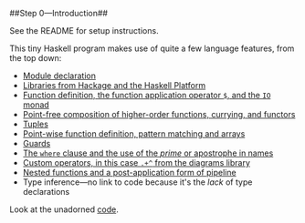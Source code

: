 ##Step 0—Introduction##

See the README for setup instructions.

This tiny Haskell program makes use of quite a few language features, from the top down:

* [Module declaration][module]
* [Libraries from Hackage and the Haskell Platform][imports]
* [Function definition, the function application operator `$`, and the `IO` monad][main]
* [Point-free composition of higher-order functions, currying, and functors][renderTree]
* [Tuples][buildTree]
* [Point-wise function definition, pattern matching and arrays][drawBranch]
* [Guards][guards]
* [The `where` clause and the use of the _prime_ or apostrophe in names][where]
* [Custom operators, in this case `.+^` from the diagrams library][operators]
* [Nested functions and a post-application form of pipeline][nested]
* Type inference—no link to code because it's the _lack_ of type declarations

Look at the unadorned [code][code].

[code]: https://github.com/bobgru/nonsense/blob/branch-0/DrawTree.hs
[module]: https://github.com/bobgru/nonsense/blob/branch-0/DrawTree.hs#L1
[imports]: https://github.com/bobgru/nonsense/blob/branch-0/DrawTree.hs#L2-L4
[main]: https://github.com/bobgru/nonsense/blob/branch-0/DrawTree.hs#L6
[renderTree]: https://github.com/bobgru/nonsense/blob/branch-0/DrawTree.hs#L7
[buildTree]: https://github.com/bobgru/nonsense/blob/branch-0/DrawTree.hs#L8
[drawBranch]: https://github.com/bobgru/nonsense/blob/branch-0/DrawTree.hs#L9
[guards]: https://github.com/bobgru/nonsense/blob/branch-0/DrawTree.hs#L11-L12
[where]: https://github.com/bobgru/nonsense/blob/branch-0/DrawTree.hs#L13
[operators]: https://github.com/bobgru/nonsense/blob/branch-0/DrawTree.hs#L14
[nested]: https://github.com/bobgru/nonsense/blob/branch-0/DrawTree.hs#L15
